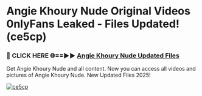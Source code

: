 # Angie Khoury Nude Original Videos 0nlyFans Leaked - Files Updated! (ce5cp)

<h3>🔴 CLICK HERE 🌐==►► <a href="https://tinyurl.com/yc6ubb5a" rel="nofollow">Angie Khoury Nude Updated Files</a></h3>

Get Angie Khoury Nude and all content. Now you can access all videos and pictures of Angie Khoury Nude. New Updated Files 2025!

[![ce5cp](https://i.imgur.com/7eu0CRL.gif)](https://tinyurl.com/yc6ubb5a)
